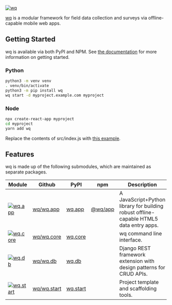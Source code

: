 [![wq](https://raw.github.com/wq/wq/master/images/128/wq.png)](https://wq.io/)

[wq](https://wq.io) is a modular framework for field data collection and surveys via offline-capable mobile web apps.

## Getting Started

wq is available via both PyPI and NPM.  See [the documentation](https://wq.io/docs) for more information on getting started.

### Python

```bash
python3 -m venv venv
. venv/bin/activate
python3 -m pip install wq
wq start -d myproject.example.com myproject
```

### Node

```bash
npx create-react-app myproject
cd myproject
yarn add wq
```

Replace the contents of src/index.js with [this example](https://github.com/wq/wq-django-template/blob/master/app/src/index.js).

## Features

wq is made up of the following submodules, which are maintained as separate packages.

 Module                    | Github              | PyPI             | npm       | Description
---------------------------|---------------------|------------------|-----------|---------
[![wq.app][a.png]][wq/a]   | [wq/wq.app][gh/a]   | [wq.app][py/a]   | [@wq/app] | A JavaScript+Python library for building robust offline-capable HTML5 data entry apps.
[![wq.core][c.png]][wq/c]  | [wq/wq.core][gh/c]  | [wq.core][py/c]  |           | wq command line interface.
[![wq.db][d.png]][wq/d]    | [wq/wq.db][gh/d]    | [wq.db][py/d]    |           | Django REST framework extension with design patterns for CRUD APIs.
[![wq.start][s.png]][wq/s] | [wq/wq.start][gh/s] | [wq.start][py/s] |           | Project template and scaffolding tools.

[a.png]: https://raw.githubusercontent.com/wq/wq/master/images/80/wq.app.png
[c.png]: https://raw.githubusercontent.com/wq/wq/master/images/80/wq.core.png
[d.png]: https://raw.githubusercontent.com/wq/wq/master/images/80/wq.db.png
[s.png]: https://raw.githubusercontent.com/wq/wq/master/images/80/wq.start.png

[wq/a]: https://wq.io/wq.app
[wq/c]: https://wq.io/wq.core
[wq/d]: https://wq.io/wq.db
[wq/s]: https://wq.io/wq.start

[py/a]: https://pypi.org/project/wq.app
[py/c]: https://pypi.org/project/wq.core
[py/d]: https://pypi.org/project/wq.db
[py/s]: https://pypi.org/project/wq.start

[gh/a]: https://github.com/wq/wq.app
[gh/c]: https://github.com/wq/wq.core
[gh/d]: https://github.com/wq/wq.db
[gh/s]: https://github.com/wq/wq.start

[@wq/app]: https://npmjs.com/package/@wq/app

